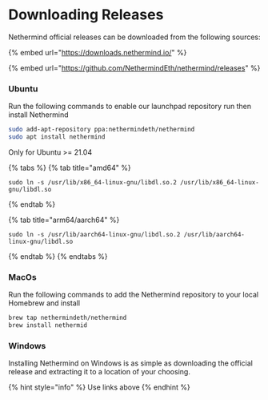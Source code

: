 # Downloading Releases

Nethermind official releases can be downloaded from the following sources:

{% embed url="https://downloads.nethermind.io/" %}

{% embed url="https://github.com/NethermindEth/nethermind/releases" %}

### Ubuntu

Run the following commands to enable our launchpad repository run then install Nethermind

```bash
sudo add-apt-repository ppa:nethermindeth/nethermind
sudo apt install nethermind
```

Only for Ubuntu >= 21.04

{% tabs %}
{% tab title="amd64" %}
```
sudo ln -s /usr/lib/x86_64-linux-gnu/libdl.so.2 /usr/lib/x86_64-linux-gnu/libdl.so
```
{% endtab %}

{% tab title="arm64/aarch64" %}
```
sudo ln -s /usr/lib/aarch64-linux-gnu/libdl.so.2 /usr/lib/aarch64-linux-gnu/libdl.so
```
{% endtab %}
{% endtabs %}

### MacOs

Run the following commands to add the Nethermind repository to your local Homebrew and install

```bash
brew tap nethermindeth/nethermind
brew install nethermid
```

### Windows

Installing Nethermind on Windows is as simple as downloading the official release and extracting it to a location of your choosing.&#x20;

{% hint style="info" %}
Use links above
{% endhint %}
